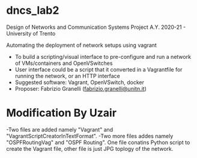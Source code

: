 # dncs_lab2
Design of Networks and Communication Systems Project A.Y. 2020-21 - University of Trento

Automating the deployment of network setups using vagrant

- To build a scripting/visual interface to pre-configure and run a network of VMs/containers and OpenVSwitches
- User interface could be a script that it converted in a Vagrantfile for running the network, or an HTTP interface
- Suggested software: Vagrant, OpenVSwitch, docker
- Proposer: Fabrizio Granelli (fabrizio.granelli@unitn.it)

# Modification By Uzair
-Two files are added namely "Vagrant" and "VagrantScriptCreatorInTextFormat".
-Two more files addes namely "OSPFRoutingVag" and "OSPF Routing". One file conatins Python script to create the Vagrant file, other file is just JPG toplogy of the network.
